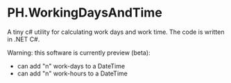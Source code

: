# PH.WorkingDaysAndTime

A tiny c# utility for calculating work days and work time.
The code is written in .NET C#.

Warning: this software is currently preview (beta):

- can add "n" work-days to a DateTime 
- can add "n" work-hours to a DateTime



